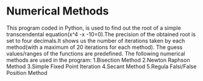 <h1>Numerical Methods</h1>
This program coded in Python, is used to find out the root of a simple transcendental equation(x^4 -x -10=0).The precision of the obtained root is set to four decimals.It shows us the number of iterations taken by each method(with a maximum of 20 iterations for each method).
The guess values/ranges of the functions are predefined.
The following numerical methods are used in the program:
1.Bisection Method
2.Newton Raphson Method
3.Simple Fixed Point Iteration
4.Secant Method
5.Regula Falsi/False Position Method
